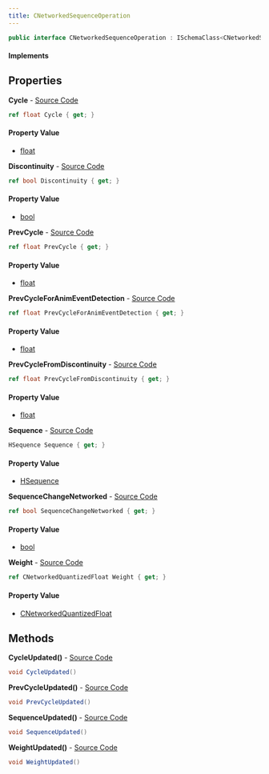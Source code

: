 ```yaml
---
title: CNetworkedSequenceOperation
---
```


```csharp
public interface CNetworkedSequenceOperation : ISchemaClass<CNetworkedSequenceOperation>, ISchemaField, ISchemaClass, INativeHandle
```

#### Implements

## Properties

**Cycle** - [Source Code](https://github.com/swiftly-solution/swiftlys2/blob/main/managed/src/SwiftlyS2.Generated/Schemas/Interfaces/CNetworkedSequenceOperation.cs#L20)

```csharp
ref float Cycle { get; }
```

#### Property Value

- [float](https://learn.microsoft.com/dotnet/api/system.single)

**Discontinuity** - [Source Code](https://github.com/swiftly-solution/swiftlys2/blob/main/managed/src/SwiftlyS2.Generated/Schemas/Interfaces/CNetworkedSequenceOperation.cs#L26)

```csharp
ref bool Discontinuity { get; }
```

#### Property Value

- [bool](https://learn.microsoft.com/dotnet/api/system.boolean)

**PrevCycle** - [Source Code](https://github.com/swiftly-solution/swiftlys2/blob/main/managed/src/SwiftlyS2.Generated/Schemas/Interfaces/CNetworkedSequenceOperation.cs#L18)

```csharp
ref float PrevCycle { get; }
```

#### Property Value

- [float](https://learn.microsoft.com/dotnet/api/system.single)

**PrevCycleForAnimEventDetection** - [Source Code](https://github.com/swiftly-solution/swiftlys2/blob/main/managed/src/SwiftlyS2.Generated/Schemas/Interfaces/CNetworkedSequenceOperation.cs#L30)

```csharp
ref float PrevCycleForAnimEventDetection { get; }
```

#### Property Value

- [float](https://learn.microsoft.com/dotnet/api/system.single)

**PrevCycleFromDiscontinuity** - [Source Code](https://github.com/swiftly-solution/swiftlys2/blob/main/managed/src/SwiftlyS2.Generated/Schemas/Interfaces/CNetworkedSequenceOperation.cs#L28)

```csharp
ref float PrevCycleFromDiscontinuity { get; }
```

#### Property Value

- [float](https://learn.microsoft.com/dotnet/api/system.single)

**Sequence** - [Source Code](https://github.com/swiftly-solution/swiftlys2/blob/main/managed/src/SwiftlyS2.Generated/Schemas/Interfaces/CNetworkedSequenceOperation.cs#L16)

```csharp
HSequence Sequence { get; }
```

#### Property Value

- [HSequence](/docs/api/shared/schemadefinitions/hsequence)

**SequenceChangeNetworked** - [Source Code](https://github.com/swiftly-solution/swiftlys2/blob/main/managed/src/SwiftlyS2.Generated/Schemas/Interfaces/CNetworkedSequenceOperation.cs#L24)

```csharp
ref bool SequenceChangeNetworked { get; }
```

#### Property Value

- [bool](https://learn.microsoft.com/dotnet/api/system.boolean)

**Weight** - [Source Code](https://github.com/swiftly-solution/swiftlys2/blob/main/managed/src/SwiftlyS2.Generated/Schemas/Interfaces/CNetworkedSequenceOperation.cs#L22)

```csharp
ref CNetworkedQuantizedFloat Weight { get; }
```

#### Property Value

- [CNetworkedQuantizedFloat](/docs/api/shared/natives/cnetworkedquantizedfloat)

## Methods

**CycleUpdated()** - [Source Code](https://github.com/swiftly-solution/swiftlys2/blob/main/managed/src/SwiftlyS2.Generated/Schemas/Interfaces/CNetworkedSequenceOperation.cs#L34)

```csharp
void CycleUpdated()
```

**PrevCycleUpdated()** - [Source Code](https://github.com/swiftly-solution/swiftlys2/blob/main/managed/src/SwiftlyS2.Generated/Schemas/Interfaces/CNetworkedSequenceOperation.cs#L33)

```csharp
void PrevCycleUpdated()
```

**SequenceUpdated()** - [Source Code](https://github.com/swiftly-solution/swiftlys2/blob/main/managed/src/SwiftlyS2.Generated/Schemas/Interfaces/CNetworkedSequenceOperation.cs#L32)

```csharp
void SequenceUpdated()
```

**WeightUpdated()** - [Source Code](https://github.com/swiftly-solution/swiftlys2/blob/main/managed/src/SwiftlyS2.Generated/Schemas/Interfaces/CNetworkedSequenceOperation.cs#L35)

```csharp
void WeightUpdated()
```


